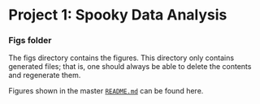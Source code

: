 # Project 1: Spooky Data Analysis
### Figs folder

The figs directory contains the figures. This directory only contains generated files; that is, one should always be able to delete the contents and regenerate them.

Figures shown in the master [`README.md`](https://github.com/GU4243-ADS/spring2018-project1-ginnyqg/blob/master/README.md) can be found here.

